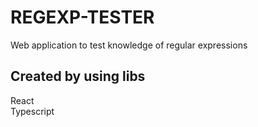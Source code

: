# REGEXP-TESTER 
Web application to test knowledge of regular expressions
## Created by using libs
React  
Typescript  
